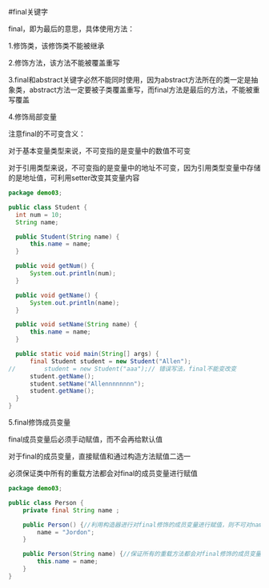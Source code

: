 #final关键字

final，即为最后的意思，具体使用方法：

1.修饰类，该修饰类不能被继承

2.修饰方法，该方法不能被覆盖重写

3.final和abstract关键字必然不能同时使用，因为abstract方法所在的类一定是抽象类，abstract方法一定要被子类覆盖重写，而final方法是最后的方法，不能被重写覆盖

4.修饰局部变量

注意final的不可变含义：
  
  对于基本变量类型来说，不可变指的是变量中的数值不可变
  
  对于引用类型来说，不可变指的是变量中的地址不可变，因为引用类型变量中存储的是地址值，可利用setter改变其变量内容
  ```java
  package demo03;

public class Student {
    int num = 10;
    String name;

    public Student(String name) {
        this.name = name;
    }

    public void getNum() {
        System.out.println(num);
    }

    public void getName() {
        System.out.println(name);
    }

    public void setName(String name) {
        this.name = name;
    }

    public static void main(String[] args) {
        final Student student = new Student("Allen");
//        student = new Student("aaa");// 错误写法，final不能变改变
        student.getName();
        student.setName("Allennnnnnnn");
        student.getName();
    }
}
```

5.final修饰成员变量

  final成员变量后必须手动赋值，而不会再给默认值
  
  对于final的成员变量，直接赋值和通过构造方法赋值二选一
  
  必须保证类中所有的重载方法都会对final的成员变量进行赋值
  
```java
package demo03;

public class Person {
    private final String name ;

    public Person() {//利用构造器进行对final修饰的成员变量进行赋值，则不可对name进行直接赋值，二者选其一
        name = "Jordon";
    }

    public Person(String name) {//保证所有的重载方法都会对final修饰的成员变量赋值
        this.name = name;
    }
}
```














  
